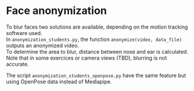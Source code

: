 # Face anonymization

To blur faces two solutions are available, depending on the motion tracking software used.  
In `anonymization_students.py`, the function `anonymize(video, data_file)` outputs an anonymized video.  
To determine the area to blur, distance between nose and ear is calculated.  
Note that in some exercices or camera views (TBD), blurring is not accurate.

The script `anonymization_students_openpose.py` have the same feature but using OpenPose data instead of Mediapipe.